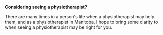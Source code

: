 **Considering seeing a physiotherapist?**
   
There are many times in a person's life when a physiotherapist may help them, and as a physiotherapist in Manitoba, I hope to bring some clarity to when seeing a physiotherapist may be right for you. 
